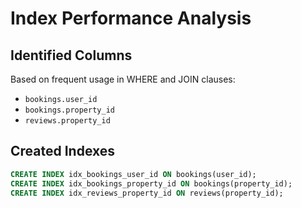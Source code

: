 # Index Performance Analysis

## Identified Columns
Based on frequent usage in WHERE and JOIN clauses:
- `bookings.user_id`
- `bookings.property_id`
- `reviews.property_id`

## Created Indexes
```sql
CREATE INDEX idx_bookings_user_id ON bookings(user_id);
CREATE INDEX idx_bookings_property_id ON bookings(property_id);
CREATE INDEX idx_reviews_property_id ON reviews(property_id);
```
